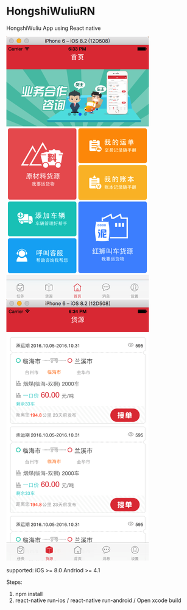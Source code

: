 # HongshiWuliuRN
HongshiWuliu App using React native 

![image](https://github.com/Ghstart/HongshiWuliuRN/blob/master/sources/Snip20161026_1.png)
![image](https://github.com/Ghstart/HongshiWuliuRN/blob/master/sources/Snip20161026_2.png)


supported:
iOS >= 8.0
Andriod >= 4.1

Steps:
1. npm install
2. react-native run-ios / react-native run-android / Open xcode build
